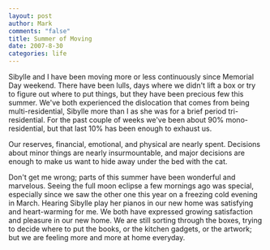 ```yaml
--- 
layout: post
author: Mark
comments: "false"
title: Summer of Moving
date: 2007-8-30
categories: life
---
```

Sibylle and I have been moving more or less continuously since Memorial Day weekend.  There have been lulls, days where we didn't lift a box or try to figure out where to put things, but they have been precious few this summer.  We've both experienced the dislocation that comes from being multi-residential, Sibylle more than I as she was for a brief period tri-residential.  For the past couple of weeks we've been about 90% mono-residential, but that last 10% has been enough to exhaust us.

Our reserves, financial, emotional, and physical are nearly spent.  Decisions about minor things are nearly insurmountable, and major decisions are enough to make us want to hide away under the bed with the cat.

Don't get me wrong; parts of this summer have been wonderful and marvelous.  Seeing the full moon eclipse a few mornings ago was special, especially since we saw the other one this year on a freezing cold evening in March.  Hearing Sibylle play her pianos in our new home was satisfying and heart-warming for me.  We both have expressed growing satisfaction and pleasure in our new home.  We are still sorting through the boxes, trying to decide where to put the books, or the kitchen gadgets, or the artwork; but we are feeling more and more at home everyday.

